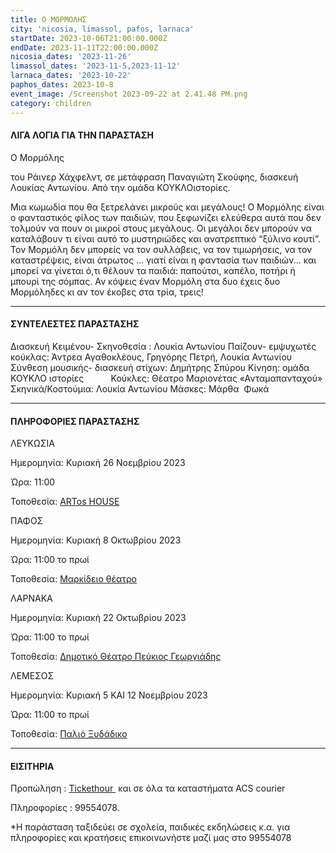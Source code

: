 ```yaml
---
title: Ο ΜΟΡΜΟΛΗΣ
city: 'nicosia, limassol, pafos, larnaca'
startDate: 2023-10-06T21:00:00.000Z
endDate: 2023-11-11T22:00:00.000Z
nicosia_dates: '2023-11-26'
limassol_dates: '2023-11-5,2023-11-12'
larnaca_dates: '2023-10-22'
paphos_dates: 2023-10-8
event_image: /Screenshot 2023-09-22 at 2.41.48 PM.png
category: children
---
```


#### ΛΙΓΑ ΛΟΓΙΑ ΓΙΑ ΤΗΝ ΠΑΡΑΣΤΑΣΗ

Ο Μορμόλης

του Ράινερ Χάχφελντ, σε μετάφραση Παναγιώτη Σκούφης, διασκευή Λουκίας Αντωνίου. Από την ομάδα ΚΟΥΚΛΟιστορίες.

Μια κωμωδία που θα ξετρελάνει μικρούς και μεγάλους!
Ο Μορμόλης είναι ο φανταστικός φίλος των παιδιών, που ξεφωνίζει ελεύθερα αυτά που δεν τολμούν να πουν οι μικροί στους μεγάλους. Οι μεγάλοι δεν μπορούν να καταλάβουν τι είναι αυτό το μυστηριώδες και ανατρεπτικό “ξύλινο κουτί”. Τον Μορμόλη δεν μπορείς να τον συλλάβεις, να τον τιμωρήσεις, να τον καταστρέψεις, είναι άτρωτος … γιατί είναι η φαντασία των παιδιών... και μπορεί να γίνεται ό,τι θέλουν τα παιδιά: παπούτσι, καπέλο, ποτήρι ή μπουρί της σόμπας. Αν κόψεις έναν Μορμόλη στα δυο έχεις δυο Μορμόληδες κι αν τον έκοβες στα τρία, τρεις!

***

#### ΣΥΝΤΕΛΕΣΤΕΣ ΠΑΡΑΣΤΑΣΗΣ

Διασκευή Κειμένου- Σκηνοθεσία : Λουκία Αντωνίου
Παίζουν- εμψυχωτές κούκλας: Άντρεα Αγαθοκλέους, Γρηγόρης Πετρή, Λουκία Αντωνίου      
Σύνθεση μουσικής- διασκευή στίχων: Δημήτρης Σπύρου
Κίνηση: ομάδα ΚΟΥΚΛΟ ιστορίες          
Κούκλες: Θέατρο Μαριονέτας «Ανταμαπανταχού»
Σκηνικά/Κοστούμια: Λουκία Αντωνίου
Μάσκες: Μάρθα  Φωκά

***

#### ΠΛΗΡΟΦΟΡΙΕΣ ΠΑΡΑΣΤΑΣΗΣ

ΛΕΥΚΩΣΙΑ

Ημερομηνία: Κυριακή 26 Νοεμβρίου 2023

Ώρα: 11:00

Τοποθεσία: [ARTos HOUSE](https://www.google.com/maps/place/ARTos+House/@35.1606784,33.3483611,17z/data=!3m1!4b1!4m6!3m5!1s0x14de19f8d10d524d:0x1135d5ca6ffc0c9a!8m2!3d35.160674!4d33.350936!16s%2Fg%2F1tfv7bzq?entry=ttu)

ΠΑΦΟΣ

Ημερομηνία: Κυριακή 8 Οκτωβρίου 2023

Ώρα: 11:00 το πρωί

Τοποθεσία: [Μαρκίδειο θέατρο](https://www.google.com/maps/place/Markideio+Theatre/@34.7781641,32.4183625,17z/data=!3m1!4b1!4m6!3m5!1s0x14e706f5450bd66d:0x68a598c2c5136439!8m2!3d34.7781598!4d32.4232334!16s%2Fg%2F1tf4_3gh?entry=ttu)

ΛΑΡΝΑΚΑ

Ημερομηνία: Κυριακή 22 Οκτωβρίου 2023

Ώρα: 11:00 το πρωί

Τοποθεσία: [Δημοτικό Θέατρο Πεύκιος Γεωργιάδης](https://www.google.com/maps/place/Municipal+Theatre+of+Larnaka/@34.9160579,33.6238212,17z/data=!3m1!4b1!4m6!3m5!1s0x14e08357d0583743:0x9596f1dd1e03bce6!8m2!3d34.9160535!4d33.6263961!16s%2Fg%2F11h7y1sd99?entry=ttu)

ΛΕΜΕΣΟΣ

Ημερομηνία: Κυριακή 5 ΚΑΙ 12 Νοεμβρίου 2023

Ώρα: 11:00 το πρωί

Τοποθεσία: [Παλιό Ξυδάδικο](https://www.google.com/maps/place/Vinegar+Factory+%7C+%CE%9E%CF%85%CE%B4%CE%AC%CE%B4%CE%B9%CE%BA%CE%BF/@34.6732298,33.0410087,17z/data=!3m1!4b1!4m6!3m5!1s0x14e73302e71e32e5:0x8b9d9b1e08087b59!8m2!3d34.6732254!4d33.0435836!16s%2Fg%2F11gd39kgbx?entry=ttu)

***

#### ΕΙΣΙΤΗΡΙΑ

Προπώληση : [Tickethour ](https://shop.tickethour.com/showEventInformation.html?idEvent=4358) και σε όλα τα καταστήματα ACS courier

Πληροφορίες :  99554078.

\*Η παράσταση ταξιδεύει σε σχολεία, παιδικές εκδηλώσεις κ.α. για πληροφορίες και κρατήσεις επικοινωνήστε μαζί μας στο 99554078
